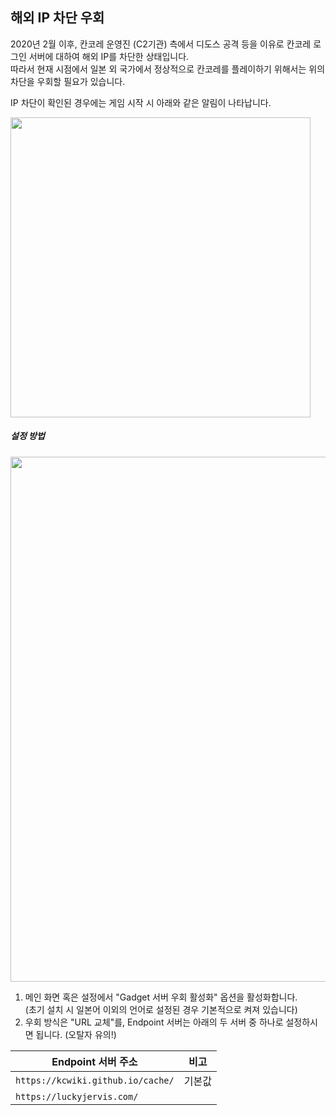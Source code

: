 ## 해외 IP 차단 우회

2020년 2월 이후, 칸코레 운영진 (C2기관) 측에서 디도스 공격 등을 이유로 칸코레 로그인 서버에 대하여 해외 IP를 차단한 상태입니다.  
따라서 현재 시점에서 일본 외 국가에서 정상적으로 칸코레를 플레이하기 위해서는 위의 차단을 우회할 필요가 있습니다.

IP 차단이 확인된 경우에는 게임 시작 시 아래와 같은 알림이 나타납니다.

<img src="https://gotobrowser-docs.s3.ap-northeast-1.amazonaws.com/ko/bypass_required.png"  width="480" style="max-width: 100%;"/>

##### 설정 방법

<img src="https://gotobrowser-docs.s3.ap-northeast-1.amazonaws.com/ko/gadget_options.png"  width="840" style="max-width: 100%;" class="mb-3"/>

1. 메인 화면 혹은 설정에서 "Gadget 서버 우회 활성화" 옵션을 활성화합니다.  
   (초기 설치 시 일본어 이외의 언어로 설정된 경우 기본적으로 켜져 있습니다)
2. 우회 방식은 "URL 교체"를, Endpoint 서버는 아래의 두 서버 중 하나로 설정하시면 됩니다. (오탈자 유의!)

| Endpoint 서버 주소 | 비고 |
| --- | --- |
| `https://kcwiki.github.io/cache/` | 기본값 |
| `https://luckyjervis.com/` | | 